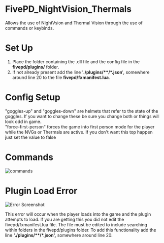 # FivePD_NightVision_Thermals
Allows the use of NightVsion and Thermal Vision through the use of commands or keybinds.

# Set Up
1) Place the folder containing the .dll file and the config file in the **fivepd/plugins/** folder.
2) If not already present add the line **'./plugins/\*\*/\*.json',** somewhere around line 20 to the file **fivepd/fxmanifest.lua**.

# Config Setup
"goggles-up" and "goggles-down" are helmets that refer to the state of the goggles. If you want to change these be sure you change both or things will look odd in game.\
"force-first-person" forces the game into first person mode for the player while the NVGs or Thermals are active. If you don't want this top happen just set the value to false

# Commands
![commands](https://github.com/HuskyNinjaDevelopment/NightVision_Thermals/assets/123021459/576d1162-2292-4aac-bb83-15013c995ae9)


# Plugin Load Error
![Error Screenshot](https://user-images.githubusercontent.com/123021459/232183012-5111aa39-35b9-458b-bbf1-8e95d5b5b8de.PNG)

This error will occur when the player loads into the game and the plugin attempts to load. If you are getting this you did not edit the fivepd/fxmanifest.lua file. The file must be edited to include searching within folders in the fivepd/plugins folder. To add this functionality add the line **'./plugins/\*\*/\*.json',** somewhere around line 20.
